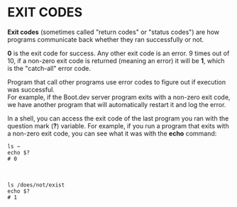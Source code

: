 # EXIT CODES

**Exit codes** (sometimes called "return codes" or "status codes") are how programs communicate back whether they ran successfully or not.

**0** is the exit code for success. Any other exit code is an error. 9 times out of 10, if a non-zero exit code is returned (meaning an error) it will be **1**, which is the "catch-all" error code.

Program that call other programs use error codes to figure out if execution was successful.<br>
For example, if the Boot.dev server program exits with a non-zero exit code, we have another program that will automatically restart it and log the error.

In a shell, you can access the exit code of the last program you ran with the question mark (**?**) variable. For example, if you run a program that exits with a non-zero exit code, you can see what it was with the **echo** command:

    ls ~
    echo $?
    # 0

<br>

    ls /does/not/exist
    echo $?
    # 1
